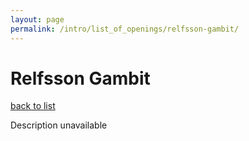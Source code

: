 ```yaml
---
layout: page
permalink: /intro/list_of_openings/relfsson-gambit/
---
```


# Relfsson Gambit

[back to list](../)

Description unavailable